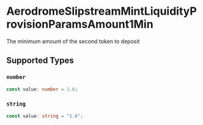 # AerodromeSlipstreamMintLiquidityProvisionParamsAmount1Min

The minimum amount of the second token to deposit


## Supported Types

### `number`

```typescript
const value: number = 1.6;
```

### `string`

```typescript
const value: string = "1.6";
```

